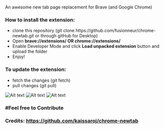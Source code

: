 
An awesome new tab page replacement for Brave (and Google Chrome)

<h3>How to install the extension: </h3>
<ul>
<li>clone this repository (git clone https://github.com/fusionneur/chrome-newtab.git or through gitHub for Desktop) </li>
<li>Open <strong>brave://extensions/ OR chrome://extensions/</strong></li>
<li>Enable Developer Mode and click <strong>Load unpacked extension</strong> button and upload the folder</li>
<li>Enjoy!</li>
</ul>

<h3>To update the extension: </h3>
<ul>
<li>fetch the changes (git fetch) </li>
<li>pull changes (git pull)</li>
</ul>


![Alt text](https://i.imgur.com/1RPIho0.jpg "ScreenShot 1")
![Alt text](https://i.imgur.com/g5RSxzm.jpg "ScreenShot 2")
![Alt text](https://i.imgur.com/hVpbswI.jpg "ScreenShot 3")

<h3>#Feel free to Contribute<h3>

Credits: https://github.com/kaissaroj/chrome-newtab
